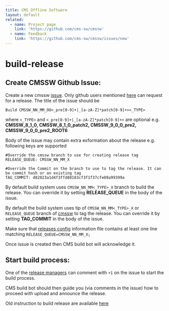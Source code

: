 ```yaml
---
title: CMS Offline Software
layout: default
related:
  - name: Project page
    link: 'https://github.com/cms-sw/cmssw'
  - name: Feedback
    link: 'https://github.com/cms-sw/cmssw/issues/new'
---
```


# build-release

## Create CMSSW Github Issue:

Create a new cmssw [issue](https://github.com/cms-sw/cmssw/issues/new). Only github users mentioned [here](https://github.com/cms-sw/cms-bot/blob/master/categories.py#L10) can request for a release. The title of the issue should be

`Build CMSSW_NN_MM_OO<_pre[0-9]+|_[a-zA-Z]*patch[0-9]+><_TYPE>`

where `<_TYPE>` and `<_pre[0-9]+|_[a-zA-Z]*patch[0-9]+>` are optional e.g. **CMSSW\_8\_1\_0, CMSSW\_8\_1\_0\_patch2, CMSSW\_9\_0\_0\_pre2, CMSSW\_9\_0\_0\_pre2\_ROOT6**

Body of the issue may contain extra exformation about the release e.g. following keys are supported

```text
#Override the cmssw branch to use for creating release tag
RELEASE_QUEUE: CMSSW_NN_MM_X

#Override the Commit on the branch to use to tag the release. It can be commit hash or an existing tag
TAG_COMMIT: d82023a1d4f3ffd80183cf3f1f37cfe09a99399a
```

By default build system uses `CMSSW_NN_MM<_TYPE>_X` branch to build the release. You can override it by setting **RELEASE\_QUEUE** in the body of the issue.

By default the build system uses tip of `CMSSW_NN_MM<_TYPE>_X` or `RELEASE_QUEUE` branch of [cmssw](https://github.com/cms-sw/cmssw) to tag the release. You can override it by setting **TAG\_COMMIT** in the body of the issue.

Make sure that [releases config](https://github.com/cms-sw/cms-bot/blob/master/config.map) information file contains at least one line matching `RELEASE_QUEUE=CMSSW_NN_MM_X;`

Once issue is created then CMS build bot will acknowledge it.

## Start build process:

One of the [release managers](https://github.com/cms-sw/cms-bot/blob/master/categories.py#L10) can comment with `+1` on the issue to start the build process.

CMS build bot should then guide you \(via comments in the issue\) how to proceed with upload and announce the release.

Old instruction to build release are available [here](http://cms-sw.github.io/build-release-old.html)

